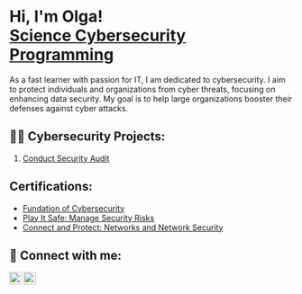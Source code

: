 <h1>Hi, I'm Olga! <br/><a href="https://www.linkedin.com/in/olga-smolira">Science Cybersecurity </a> <a href="https://github.com/cyberolga">Programming</a> </h1>

As a fast learner with passion for IT, I am dedicated to cybersecurity. I aim to protect individuals and organizations from cyber threats, focusing on enhancing data security. My goal is to help large organizations booster their defenses against cyber attacks.

<h2>👨‍💻 Cybersecurity Projects:</h2>

1) <a href="https://github.com/cyberolga/Conduct-Security-Audit/"> Conduct Security Audit </a>

<h2> Certifications: </h2>

- <a href="https://coursera.org/share/ac15983195b39fa2982d5445095a7feb"> Fundation of Cybersecurity </a>
- <a href="https://coursera.org/share/285a7a6f0a6a5323ac400db025a6c720"> Play It Safe: Manage Security Risks </a>
- <a href="https://coursera.org/share/16978c62f62f7b02708031a1a2299ecb"> Connect and Protect: Networks and Network Security </a>

<h2> 🤳 Connect with me:</h2>

[<img align="left" alt="OlgaSmolira | LinkedIn" width="22px" src="https://cdn.jsdelivr.net/npm/simple-icons@v3/icons/linkedin.svg" />][linkedin]
[<img align="left" alt="OlgaSmolira | Instagram" width="22px" src="https://cdn.jsdelivr.net/npm/simple-icons@v3/icons/instagram.svg" />][instagram]

[instagram]: https://www.instagram.com/hello_muon/
[linkedin]: https://linkedin.com/in/olga-smolira

<!--
**cyberolga/cyberolga** is a ✨ _special_ ✨ repository because its `README.md` (this file) appears on your GitHub profile.

Here are some ideas to get you started:

- 🔭 I’m currently working on ...
- 🌱 I’m currently learning ...
- 👯 I’m looking to collaborate on ...
- 🤔 I’m looking for help with ...
- 💬 Ask me about ...
- 📫 How to reach me: ...
- 😄 Pronouns: ...
- ⚡ Fun fact: ...
-->
